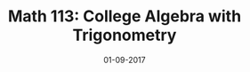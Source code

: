 ---
collection: teaching
title: "Math 113: College Algebra with Trigonometry"
type: "Graduate Instructor"
venue: "University of Maryland"
date: 01-09-2017
location: "College Park, MD, USA"
paperurl: https://www-math.umd.edu/undergraduate/departmental-course-pages/offered-courses/358-math-113-college-algebra-with-applications.html
---